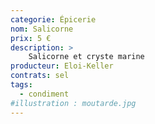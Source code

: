 ```yaml
---
categorie: Épicerie
nom: Salicorne
prix: 5 €
description: >
    Salicorne et cryste marine 
producteur: Eloi-Keller
contrats: sel
tags: 
  - condiment
#illustration : moutarde.jpg
---
```


